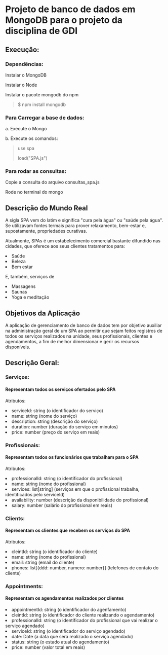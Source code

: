 # Projeto de banco de dados em MongoDB para o projeto da disciplina de GDI

## Execução:

### Dependências:

<p>Instalar o MongoDB</p>
<p>Instalar o Node</p>
<p>Instalar o pacote mongodb do npm</p>

> $ npm install mongodb

### Para Carregar a base de dados:

<p>a. Execute o Mongo</p>

<p>b. Execute os comandos: </p>

> use spa
>
> <p></p>
> load("SPA.js")

### Para rodar as consultas:

<p>Copie a consulta do arquivo consultas_spa.js</p>
<p>Rode no terminal do mongo</p>

## Descrição do Mundo Real

<p>
A sigla SPA vem do latim e significa "cura pela água" ou "saúde pela água". Se utilizavam fontes termais para prover relaxamento, bem-estar e,
supostamente, propriedades curativas.
</p>
<p>
Atualmente, SPAs é um estabelecimento comercial bastante difundido nas cidades, que oferece aos seus clientes tratamentos para:
</p>
<li>Saúde</li>
<li>Beleza</li>
<li>Bem estar</li>
<p></p>
<p>
E, também, serviços de
</p>
<li>Massagens</li>
<li>Saunas</li>
<li>Yoga e meditação</li>

## Objetivos da Aplicação

<p>
A aplicação de gerenciamento de banco de dados tem por objetivo auxiliar na administração geral de um SPA ao permitir que sejam feitos registros de todos os serviços realizados na unidade, seus profissionais, clientes e agendamentos, a fim de melhor dimensionar e gerir os recursos disponíveis.
</p>

## Descrição Geral:

### Serviços:

#### Representam todos os serviços ofertados pelo SPA

Atributos:

<li>serviceId: string (o identificador do serviço)</li>
<li>name: string (nome do serviço)</li>
<li>description: string (descrição do serviço)</li>
<li>duration: number (duração do serviço em minutos)</li>
<li>price: number (preço do serviço em reais)</li>

### Profissionais:

#### Representam todos os funcionários que trabalham para o SPA

Atributos:

<li>professionalId: string (o identificador do profissional)</li>
<li>name: string (nome do profissional)</li>
<li>services: list[string] (serviços em que o profissional trabalha, identificados pelo serviceId)</li>
<li>availability: number (descrição da disponibilidade do profissional)</li>
<li>salary: number (salário do profissional em reais)</li>

### Clients:

#### Representam os clientes que recebem os serviços do SPA

Atributos:

<li>cleintId: string (o identificador do cliente)</li>
<li>name: string (nome do profissional)</li>
<li>email: string (email do cliente)</li>
<li>phones: list[{ddd: number, numero: number}] (telefones de contato do cliente)</li>

### Appointments:

#### Representam os agendamentos realizados por clientes

<li>appointmentId: string (o identificador do agenfamento)</li>
<li>cleintId: string (o identificador do cliente realizando o agendamento)</li>
<li>professionalId: string (o identificador do profissional que vai realizar o serviço agendado)</li>
<li>serviceId: string (o identificador do serviço agendado)</li>
<li>date: Date (a data que será realizado o serviço agendado)</li>
<li>status: string (o estado atual do agendamento)</li>
<li>price: number (valor total em reais)</li>
